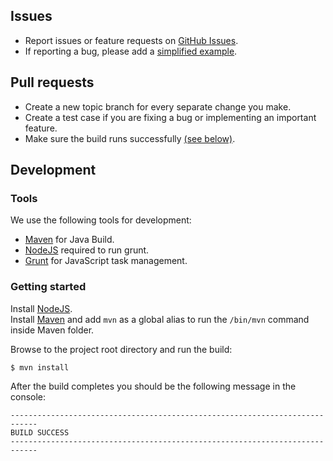 ## Issues

- Report issues or feature requests on [GitHub Issues](https://github.com/js-cookie/java-cookie/issues).
- If reporting a bug, please add a [simplified example](http://sscce.org/).

## Pull requests
- Create a new topic branch for every separate change you make.
- Create a test case if you are fixing a bug or implementing an important feature.
- Make sure the build runs successfully [(see below)](#development).

## Development

### Tools
We use the following tools for development:

- [Maven](https://maven.apache.org/) for Java Build.
- [NodeJS](http://nodejs.org/download/) required to run grunt.
- [Grunt](http://gruntjs.com/getting-started) for JavaScript task management.

### Getting started

Install [NodeJS](http://nodejs.org/).  
Install [Maven](https://maven.apache.org/download.cgi) and add `mvn` as a global alias to run the `/bin/mvn` command inside Maven folder.

Browse to the project root directory and run the build:

    $ mvn install

After the build completes you should be the following message in the console:

    ----------------------------------------------------------------------------
    BUILD SUCCESS
    ----------------------------------------------------------------------------
